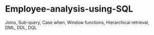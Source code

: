# Employee-analysis-using-SQL
Joins, Sub-query, Case when, Window functions, Hierarchical retrieval, DML, DDL, DQL
